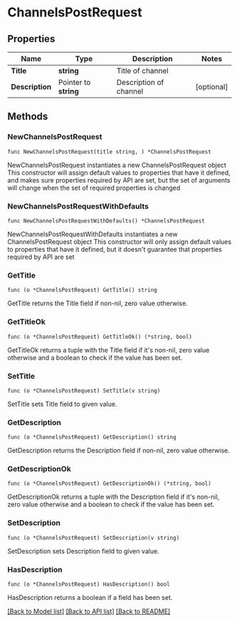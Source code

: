 # ChannelsPostRequest

## Properties

Name | Type | Description | Notes
------------ | ------------- | ------------- | -------------
**Title** | **string** | Title of channel | 
**Description** | Pointer to **string** | Description of channel | [optional] 

## Methods

### NewChannelsPostRequest

`func NewChannelsPostRequest(title string, ) *ChannelsPostRequest`

NewChannelsPostRequest instantiates a new ChannelsPostRequest object
This constructor will assign default values to properties that have it defined,
and makes sure properties required by API are set, but the set of arguments
will change when the set of required properties is changed

### NewChannelsPostRequestWithDefaults

`func NewChannelsPostRequestWithDefaults() *ChannelsPostRequest`

NewChannelsPostRequestWithDefaults instantiates a new ChannelsPostRequest object
This constructor will only assign default values to properties that have it defined,
but it doesn't guarantee that properties required by API are set

### GetTitle

`func (o *ChannelsPostRequest) GetTitle() string`

GetTitle returns the Title field if non-nil, zero value otherwise.

### GetTitleOk

`func (o *ChannelsPostRequest) GetTitleOk() (*string, bool)`

GetTitleOk returns a tuple with the Title field if it's non-nil, zero value otherwise
and a boolean to check if the value has been set.

### SetTitle

`func (o *ChannelsPostRequest) SetTitle(v string)`

SetTitle sets Title field to given value.


### GetDescription

`func (o *ChannelsPostRequest) GetDescription() string`

GetDescription returns the Description field if non-nil, zero value otherwise.

### GetDescriptionOk

`func (o *ChannelsPostRequest) GetDescriptionOk() (*string, bool)`

GetDescriptionOk returns a tuple with the Description field if it's non-nil, zero value otherwise
and a boolean to check if the value has been set.

### SetDescription

`func (o *ChannelsPostRequest) SetDescription(v string)`

SetDescription sets Description field to given value.

### HasDescription

`func (o *ChannelsPostRequest) HasDescription() bool`

HasDescription returns a boolean if a field has been set.


[[Back to Model list]](../README.md#documentation-for-models) [[Back to API list]](../README.md#documentation-for-api-endpoints) [[Back to README]](../README.md)


